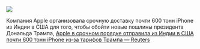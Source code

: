 <!--2025-04-11 14:57:16-->
<div class="yb">
  <div class="rss smaller1 habr"><img src="https://habrastorage.org/getpro/habr/upload_files/b52/f2d/b94/b52f2db94a72bc10a4d130dd9ee3a970.jpg" /><p>Компания Apple организовала срочную доставку почти 600&nbsp;тонн iPhone из&nbsp;Индии в&nbsp;США для&nbsp;того, чтобы обойти новые пошлины президента Дональда Трампа, <a... <br><a class="light" href="https://habr.com/ru/news/900100/?utm_source=habrahabr&utm_medium=rss&utm_campaign=900100">Apple в срочном порядке отправила из Индии в США почти 600 тонн iPhone из‑за тарифов Трампа — Reuters</a></div>
</div>
